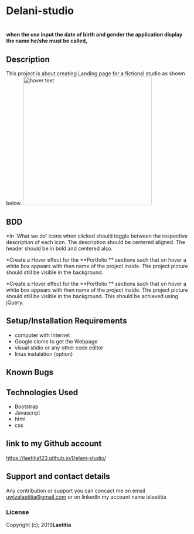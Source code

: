 # Delani-studio
#
#### when the use input the date of birth and gender the application display the name he/she must be called, 

## Description
  This project is about creating  Landing page for a fictional studio as shown below.
   <img src=" Delani Studio.jpg" width="350" title="hover text">
## BDD
   *In 'What we do'  icons when clicked should toggle between the respective description of each icon. The description should be centered aligned. The header should be in bold and centered also. 

   *Create a Hover effect for the **Portfolio ** sections such that on hover a white box appears with then name of the project inside. The project picture should still be visible in the background. 

   *Create a Hover effect for the **Portfolio ** sections such that on hover a white box appears with then name of the project inside. The project picture should still be visible in the background. This should be achieved using jQuery.
## Setup/Installation Requirements
* computer with Internet
* Google clome to get the Webpage
* visual stidio or any other code editor
* linux instalation (option)


## Known Bugs


## Technologies Used
* Bootstrap
* Javascript
* html
* css 
## link to my Github account
https://laetitia123.github.io/Delani-studio/
## Support and contact details
Any contribution or support you can concact me on email uwizelaetitia@gmail.com   or on linkedIn my account name islaetitia
### License
Copyright (c); 2019**Laetitia**
  